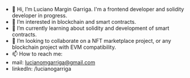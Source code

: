 - 👋 Hi, I’m Luciano Margin Garriga. I'm a frontend developer and solidity developer in progress.
- 👀 I’m interested in blockchain and smart contracts.
- 🌱 I’m currently learning about solidity and development of smart contracts. 
- 👀 I’m looking to collaborate on a NFT marketplace project, or any blockchain project with EVM compatibility.
- 📫 How to reach me:
- mail: lucianomgarriga@gmail.com
- linkedIn: /lucianogarriga

<!---
lucianogarriga/lucianogarriga is a ✨ special ✨ repository because its `README.md` (this file) appears on your GitHub profile.
You can click the Preview link to take a look at your changes.
--->
